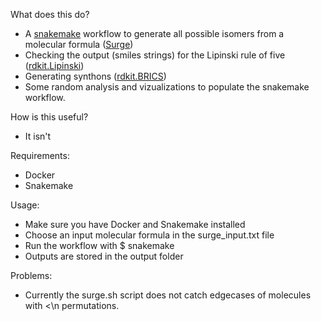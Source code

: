 What does this do?
- A [snakemake](https://snakemake.readthedocs.io/en/stable/) workflow to generate all possible isomers from a molecular formula ([Surge](https://github.com/StructureGenerator/surge))
- Checking the output (smiles strings) for the Lipinski rule of five ([rdkit.Lipinski](https://www.rdkit.org/docs/source/rdkit.Chem.Lipinski.html))
- Generating synthons ([rdkit.BRICS](https://www.rdkit.org/docs/source/rdkit.Chem.BRICS.html))
- Some random analysis and vizualizations to populate the snakemake workflow.

How is this useful?
- It isn't

Requirements:
- Docker
- Snakemake

Usage:
- Make sure you have Docker and Snakemake installed
- Choose an input molecular formula in the surge_input.txt file
- Run the workflow with $ snakemake
- Outputs are stored in the output folder

Problems:
- Currently the surge.sh script does not catch edgecases of molecules with <\n permutations.